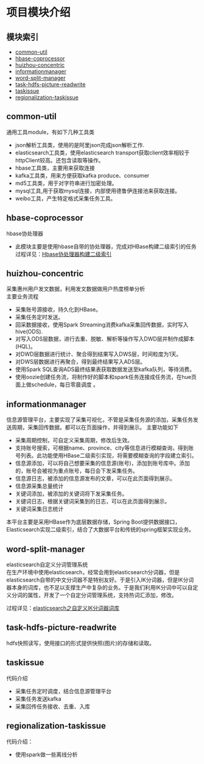 # 项目模块介绍
## 模块索引
- [common-util](#common-util)
- [hbase-coprocessor](#hbase-coprocessor)
- [huizhou-concentric](#huizhou-concentric)
- [informationmanager](#informationmanager)
- [word-split-manager](#word-split-manager)
- [task-hdfs-picture-readwrite](#task-hdfs-picture-readwrite)
- [taskissue](#taskissue)
- [regionalization-taskissue](#regionalization-taskissue)
## common-util
通用工具module，有如下几种工具类<br>

* json解析工具类，使用的是阿里json完成json解析工作.<br>
* elasticsearch工具类，使用elasticsearch transport获取client效率相较于httpClient较高。还包含读取等操作。
* hbase工具类，主要用来获取连接
* kafka工具类，用来方便获取kafka produce、consumer 
* md5工具类，用于对字符串进行加密处理。
* mysql工具,用于获取mysql连接，内部使用德鲁伊连接池来获取连接。
* weibo工具，产生特定格式采集任务工具。

## hbase-coprocessor
hbase协处理器<br>
* 此模块主要是使用hbase自带的协处理器，完成对HBase构建二级索引的任务<br>
过程详见：[Hbase协处理器构建二级索引](https://blog.csdn.net/soldiers_A/article/details/115676203?spm=1001.2014.3001.5501)  
## huizhou-concentric
采集惠州用户发文数据，利用发文数据做用户热度榜单分析<br>
主要业务流程<br>
* 采集账号源接收，持久化到HBase。
* 采集任务定时发送。
* 回采数据接收，使用Spark Streaming消费kafka采集回传数据，实时写入hive(ODS).
* 对写入ODS层数据，进行去重、脱敏、解析等操作写入DWD层并制作成脚本(HQL)。
* 对DWD层数据进行统计、聚合得到结果写入DWS层，时间粒度为1天。
* 对DWS层数据进行再聚合，得到最终结果写入ADS层。
* 使用Spark SQL查询ADS最终结果表获取数据发送至kafka队列，等待消费。
* 使用oozie创建任务流，将制作好的脚本和spark任务连接成任务流，在hue页面上做schedule，每日零晨调度 。

## informationmanager
信息源管理平台，主要实现了采集可视化，不管是采集任务源的添加，采集任务发送周期，采集回传数据。都可以在页面操作，并得到展示。
主要功能如下<br>
* 采集周期控制，可自定义采集周期，修改后生效。
* 支持账号搜索，可根据name、province、city等信息进行模糊查询，得到账号列表。此功能使用HBase二级索引实现，将需要模糊查询的字段建立索引。
* 信息源添加，可以将自己想要采集的信息源(账号)，添加到账号库中。添加的，账号会被视为重点账号，每日会下发采集任务。
* 信息源日志，被添加的信息源发布的文章，可以在此页面得到展示。
* 信息源采集总量统计
* 关键词添加，被添加的关键词将下发采集任务。
* 关键词日志，根据关键词采集到的日志，可以在此页面得到展示。
* 关键词采集日志统计<br>

本平台主要是采用HBase作为底层数据存储，Spring Boot提供数据接口，Elasticsearch实现二级索引，结合了大数据平台和传统的spring框架实现业务。 

## word-split-manager
elasticsearch自定义分词管理系统<br>
在生产环境中使用elasticsearch，经常会用到elasticsearch分词器，但是elasticsearch自带的中文分词器不是特别友好。于是引入IK分词器，但是IK分词器本身的词库，也不足以支撑生产中复杂的业务。于是我们利用IK分词中可以自定义分词的属性，开发了一个自定分词管理系统，支持热词汇添加，修改。<br>

过程详见：[elasticsearch之自定义IK分词器词库](https://blog.csdn.net/soldiers_A/article/details/116013532?spm=1001.2014.3001.5501)  

## task-hdfs-picture-readwrite
hdfs快照读写，使用接口的形式提供快照(图片)的存储和读取。

## taskissue
代码介绍
* 采集任务定时调度，结合信息源管理平台
* 采集任务发送kafka
* 采集回传任务接收、去重、入库

## regionalization-taskissue
代码介绍：
* 使用spark做一些离线分析